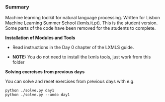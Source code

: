 ### Summary

Machine learning toolkit for natural language processing. Written for Lisbon Machine Learning Summer School (lxmls.it.pt). This is the student version. Some parts of the code have been removed for the students to complete.

**Installation of Modules and Tools**

* Read instructions in the Day 0 chapter of the LXMLS guide.

* **NOTE:** You do not need to install the lxmls tools, just work from this folder

**Solving exercises from previous days**

You can solve and reset exercises from previous days with e.g.

    python ./solve.py day1  
    python ./solve.py --undo day1  
